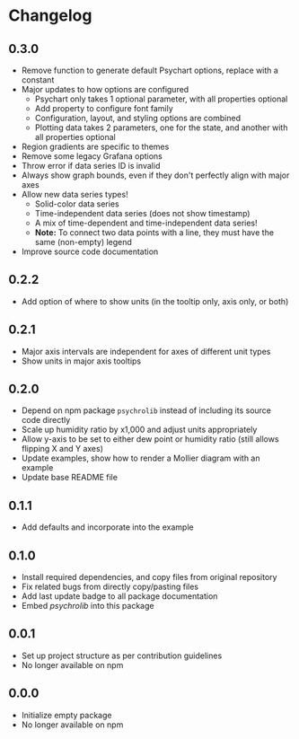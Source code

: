 # Changelog

## 0.3.0

- Remove function to generate default Psychart options, replace with a constant
- Major updates to how options are configured
    - Psychart only takes 1 optional parameter, with all properties optional
    - Add property to configure font family
    - Configuration, layout, and styling options are combined
    - Plotting data takes 2 parameters, one for the state, and another with all properties optional
- Region gradients are specific to themes
- Remove some legacy Grafana options
- Throw error if data series ID is invalid
- Always show graph bounds, even if they don't perfectly align with major axes
- Allow new data series types!
    - Solid-color data series
    - Time-independent data series (does not show timestamp)
    - A mix of time-dependent and time-independent data series!
    - **Note:** To connect two data points with a line, they must have the same (non-empty) legend
- Improve source code documentation

## 0.2.2

- Add option of where to show units (in the tooltip only, axis only, or both)

## 0.2.1

- Major axis intervals are independent for axes of different unit types
- Show units in major axis tooltips

## 0.2.0

- Depend on npm package `psychrolib` instead of including its source code directly
- Scale up humidity ratio by x1,000 and adjust units appropriately
- Allow y-axis to be set to either dew point or humidity ratio (still allows flipping X and Y axes)
- Update examples, show how to render a Mollier diagram with an example
- Update base README file

## 0.1.1

- Add defaults and incorporate into the example

## 0.1.0

- Install required dependencies, and copy files from original repository
- Fix related bugs from directly copy/pasting files
- Add last update badge to all package documentation
- Embed *psychrolib* into this package

## 0.0.1

- Set up project structure as per contribution guidelines
- No longer available on npm

## 0.0.0

- Initialize empty package
- No longer available on npm
